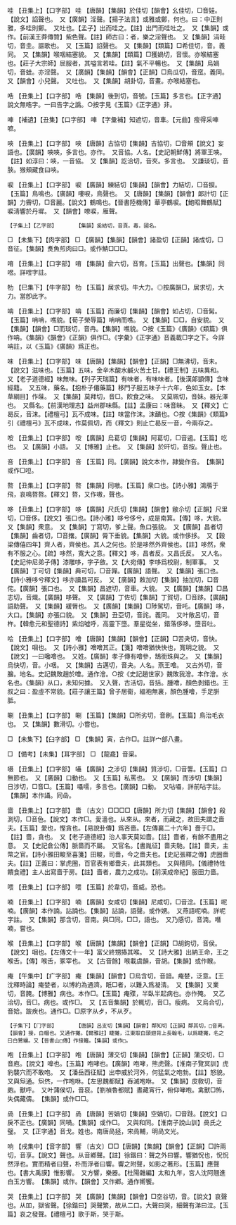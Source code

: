 <!-- { "loadSidebar": true } -->
哇	【丑集上】【口字部】	哇	【唐韻】【集韻】於佳切【韻會】幺佳切，□音娃。【說文】諂聲也。　又【廣韻】淫聲。【揚子法言】或雅或鄭，何也。曰：中正則雅，多哇則鄭。　又吐也。【孟子】出而哇之。【註】出門而哇吐之。　又【集韻】或作。【前漢王莽傳贊】紫色聲。【註】師古曰：者，樂之淫聲也。　又【集韻】涓畦切，音圭。謳歌也。　又【玉篇】諂聲也。　又【集韻】【類篇】□希佳切，音。義同。　又【集韻】喉咽結塞貌。　又【集韻】【類篇】□獲媧切，音懷。亦喉結塞也。【莊子大宗師】屈服者，其嗌言若哇。【註】氣不平暢也。　又【集韻】烏媧切，音蛙。亦淫聲。　又【廣韻】【集韻】【韻會】【正韻】□烏瓜切，音窊。義同。　又【韻會】小兒聲。　又吐也。　又【集韻】胡卦切，音畫。亦喉結塞也。

哠	【丑集上】【口字部】	哠	【集韻】後到切，音號。【玉篇】多言也。【正字通】說文無哠字。一曰告字之譌。○按字見《玉篇》《正字通》非。

唓	【補遺】【丑集】【口字部】	唓	【字彙補】知遮切，音車。【元曲】瘦得采唓嗻。

唊	【丑集上】【口字部】	唊	【唐韻】古協切【集韻】吉協切，□音頰【說文】妄語也。【廣韻】唊唊，多言也。亦作。　又音協。人名。【史記朝鮮傳】將軍王唊。【註】如淳曰：唊，一音協。　又【集韻】訖洽切，音夾。多言也。　又謙琰切，音脥。猴頰藏食曰唊。

唳	【丑集上】【口字部】	唳	【廣韻】練結切【集韻】【韻會】力結切，□音捩。【玉篇】鳥鳴也。【廣韻】嘍唳，鳥聲也。　又【唐韻】【集韻】【韻會】郞計切【正韻】力霽切，□音麗。【說文】鶴鳴也。【晉書陸機傳】華亭鶴唳。【鮑昭舞鶴賦】唳淸響於丹墀。　又【韻會】嘹唳，雁聲。

	【子集上】【乙字部】		【集韻】奚結切，音頁。毒，國名。

□	【未集下】【肉字部】	□	【廣韻】【集韻】【韻會】諸盈切【正韻】諸成切，□音征。【集韻】煑魚煎肉曰□。或作鯖□□□。

唷	【丑集上】【口字部】	唷	【集韻】兪六切，音育。【玉篇】出聲也。【集韻】同喅。詳喅字註。

牞	【巳集下】【牛字部】	牞	【玉篇】居求切。牛大力。◎按廣韻□，居求切，大力。當卽此字。

呥	【丑集上】【口字部】	呥	【玉篇】而廉切【集韻】【韻會】如占切，□音髯。【玉篇】呥呥，噍貌。【荀子榮辱篇】呥呥而噍。　又【集韻】□□，自安貌。　又【集韻】【韻會】□而琰切，音冉。【集韻】噍貌。○按《玉篇》《廣韻》《類篇》俱作呥。《集韻》《韻會》《正韻》俱作□。《字彙》《正字通》音義載□字之下。今詳呥註，以《玉篇》《廣韻》爲正也。

味	【丑集上】【口字部】	味	【唐韻】【集韻】【韻會】【正韻】□無沸切，音未。【說文】滋味也。【玉篇】五味，金辛木酸水鹹火苦土甘。【禮王制】五味異和。　又【老子道德經】味無味。【列子天瑞篇】有味者，有味味者。【後漢郞顗傳】含味經籍。　又五味，藥名。【抱朴子僊藥篇】移門子服五味子十六年，色如玉女。【本草綱目】作菋。　又【集韻】莫拜切，音□。飮食之味。　又莫珮切，音妹。器光澤也。　又縣名。【前漢地理志】益州郡味縣。【註】孟康曰：味音昧。　又【釋文】亡曷反，音沫。【禮檀弓】瓦不成味。【註】味當作沫。沫靧也。○按《集韻》《類篇》引《禮檀弓》瓦不成味，作莫佩切，而《釋文》則止亡曷反一音，今兩存之。

咹	【丑集上】【口字部】	咹	【廣韻】烏葛切【集韻】阿葛切，□音遏。【玉篇】吃也。　又【廣韻】小語。　又【博雅】止也。　又【集韻】於旰切，音按。聲止也。

咅	【丑集上】【口字部】	咅	【玉篇】同。【廣韻】說文本作，隷變作咅。　【集韻】或作□哣。

嗸	【丑集上】【口字部】	嗸	【集韻】同嗷。【玉篇】衆口也。【詩小雅】鴻鴈于飛，哀鳴嗸嗸。【釋文】嗸，又作嗷，聲也。

哆	【丑集上】【口字部】	哆	【廣韻】尺氏切【集韻】【韻會】敝尒切【正韻】尺里切，□音侈。【說文】張口也。【詩小雅】哆兮侈兮，成是南箕。【傳】哆，大貌。　又【集韻】衆意。　又【集韻】丁寫切，爹上聲。魚口張貌。　又【廣韻】昌者切【集韻】齒者切，□音撦。【廣韻】脣下垂貌。【集韻】大貌。或作侈拸。　又【穀梁傳僖四年】齊人者，齊侯也。其人之何也。於是哆然外齊侯也。【註】哆然，衆有不服之心。【疏】哆然，寬大之意。【釋文】哆，昌者反。又昌氏反。　又人名。【史記仲尼弟子傳】漆雕哆，字子斂。又【大宛傳】李哆爲校尉，制軍事。　又【廣韻】丁可切【集韻】典可切，□音嚲。【廣韻】語聲。　又【集韻】張口也。【詩小雅哆兮釋文】哆亦讀昌可反。　又【廣韻】敕加切【集韻】抽加切，□音侘。【廣韻】張口也。　又【集韻】昌遮切，音車。大貌。　又【廣韻】【集韻】□昌志切，音熾。【廣韻】哆聲。　又【廣韻】丁佐切【集韻】丁賀切，□音跢。【廣韻】語助聲。　又【集韻】緩脣也。　又【廣韻】【集韻】□陟駕切，音吒。【廣韻】哆，大口。【集韻】亦張口貌。　又【集韻】丑亞切，音詫。義同。　又叶敞呂切，音杵。【韓愈元和聖德詩】紫焰噓呼，高靈下墮。羣星從坐，錯落侈哆。墮音吐。

哙	【丑集上】【口字部】	噲	【唐韻】【集韻】【韻會】【正韻】□苦夬切，音快。【說文】咽也。　又【詩小雅】噲噲其正。【箋】噲噲猶快快也，寬明之貌。　又【說文】一曰嚵噲也。　又姓。【廣韻】孝子傳有噲參，鵠銜珠與之。　又【集韻】烏快切，音。小咽。　又【集韻】古邁切，音夬。人名。燕王噲。　又古外切，音膾。地名。史記魏敗趙於噲。通作澮。○按《史記趙世家》魏敗我澮。本作澮。水名也。《集韻》从口，未知何據。　又入聲，古活切，音括。腫噲，顏色剝錯也。王叔之曰：盈虛不常貌。【莊子讓王篇】曾子居衞，縕袍無裏，顏色腫噲，手足胼胝。

唰	【丑集上】【口字部】	唰	【玉篇】【集韻】□所劣切，音刷。【玉篇】鳥治毛衣也。　又【集韻】數滑切。小嘗也。

□	【未集下】【臼字部】	□	【集韻】寅，古作□。註詳宀部八畫。

□	【備考】【未集】【耳字部】	□	【龍龕】音渠。

嗫	【丑集上】【口字部】	囁	【廣韻】之涉切【集韻】質涉切，□音讋。【玉篇】口無節也。　又【廣韻】口動也。　又【玉篇】私罵也。　又【廣韻】而涉切【集韻】日涉切，□音□。【玉篇】囁嚅，多言也。【廣韻】口動。　又呫囁，詳前呫字註。　【集韻】本作讘。同喦。

啬	【丑集上】【口字部】	嗇	〔古文〕□□□□【唐韻】所力切【集韻】【韻會】殺測切，□音色。【說文】本作□。愛濇也。从來从。來者，而藏之，故田夫謂之嗇夫。【玉篇】愛也，慳貪也。【易說卦傳】爲吝嗇。【左傳襄二十六年】嗇于□。【註】嗇，貪也。　又【老子道德經】治人事天莫如嗇。【註】嗇者，有餘不盡用之意。　又【史記倉公傳】脈嗇而不屬。　又官名。【書胤征】嗇夫馳。【註】嗇夫，主幣之官。【詩小雅田畯至喜箋】田畯，司嗇，今之嗇夫也。【史記張釋之傳】虎圈嗇夫。【註】正義曰：掌虎圈，百官表有鄉嗇夫，此其類也。　又與穡同。【儀禮特牲饋食禮】主人出寫嗇于房。【註】嗇者，農力之成功。【前漢成帝紀】服田力嗇。

喂	【丑集上】【口字部】	喂	【玉篇】於韋切，音威。恐也。

喃	【丑集上】【口字部】	喃	【廣韻】女咸切【集韻】尼咸切，□音淰。【玉篇】呢喃。【廣韻】本作諵。詀諵也。【集韻】詀諵，語聲。或作娚。　又燕語呢喃。詳呢字註。　又【集韻】那含切，音南。與□同。□□，語也。　又乃感切，音湳。噆喃，嘗也。

喉	【丑集上】【口字部】	喉	【唐韻】【集韻】【韻會】【正韻】□胡鉤切，音侯。【說文】咽也。【左傳文十一年】富父終甥摏其喉。　又【詩大雅】出納王命，王之喉舌。【傳】喉舌，冢宰也。　又【古音餘】喉載虞韻，音胡。【集韻】或作睺。

痷	【午集中】【疒字部】	痷	【集韻】【韻會】□烏含切，音諳。痷婪，泛意。【王沈釋時論】痷婪者，以博約為通濟。眂□者，以難入爲凝淸。　又【集韻】又業切，音腌。【博雅】病也。本作□。【玉篇】痷殜，半臥半起病也。亦作殗。　又乙洽切，音□。病也。或作□。　又【五音集韻】於輒切，音□。瘦病。　又烏合切，音姶。跛疾也。通作□。□原字从歺，不从歹。

	【子集下】【冂字部】		【唐韻】呂支切【集韻】【韻會】鄰知切【正韻】鄰其切，□音离。【韻會】接，白帽也。又通作攡。【爾雅註】睫攡，江東取白頭翅背上長翰毛，以爲睫攡，名之曰白鷺纕。又【晉書山□傳】作接籬。【集韻】或作□。

咆	【丑集上】【口字部】	咆	【唐韻】薄交切【集韻】【韻會】【正韻】蒲交切，□音庖。【說文】嘷也。【玉篇】咆哮也。【廣韻】咆哮，熊虎聲。【淮南子覽冥訓】虎豹襲穴而不敢咆。　又【潘岳西征賦】出申威於河外，何猛氣之咆勃。【註】怒貌。　又與炰通。炰烋，一作咆咻。【左思魏都賦】吞滅咆咻。　又【集韻】皮敎切，音皰。獸呼。　又叶蒲侯切，音裒。【劉楨魯都賦】晝藏宵行，俯仰哮咆。禽獸□怖，失偶藏儔。　【集韻】或作□□。

咼	【丑集上】【口字部】	咼	【唐韻】苦媧切【集韻】空媧切，□音跬。【說文】口戾不正也。【廣韻】同喎。【集韻】或作□。　又與和同。【淮南子說山訓】咼氏之璧。　又【正字通】音戈。姓也。南唐咼拯，宋咼輔，明咼文光。

响	【戌集中】【音字部】	響	〔古文〕□□【唐韻】【集韻】【韻會】【正韻】□許兩切，音享。【說文】聲也。从音鄕聲。【註】徐鍇曰：聲之外曰響。響猶怳也，怳怳然浮也。實而精者曰聲，朴而浮者曰響。響之附聲，如影之著形。【玉篇】應聲也。【書大禹謨】惟影響。　又方響，樂器。【杜陽雜編】太和九年，宮人沈阿翹進白玉方響。　【集韻】或作。【韻會】又作鄕。通作嚮饗。

哭	【丑集上】【口字部】	哭	【廣韻】【集韻】【韻會】□空谷切，音。【說文】哀聲也。从吅，獄省聲。【徐鍇曰】哭聲繁，故从二口。大聲曰哭，細聲有涕曰泣。【玉篇】哀之發聲。【禮檀弓】歌于斯，哭于斯。

